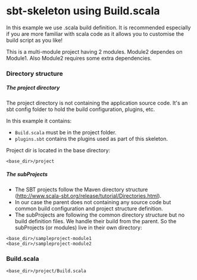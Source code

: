 sbt-skeleton using Build.scala
====================================

In this example we use .scala build definition. It is recommended especially if you are more familiar with scala code as it allows you to customise the build script as you like! 

This is a multi-module project having 2 modules. Module2 dependes on Module1. Also Module2 requires some extra dependencies.

### Directory structure

##### The project directory
The project directory is not containing the application source code. It's an sbt config folder to hold the build configuration, plugins, etc.

In this example it contains:

* `Build.scala` must be in the project folder.
* `plugins.sbt` contains the plugins used as part of this skeleton. 

Project dir is located in the base directory:
```
<base_dir>/project
```

##### The subProjects
* The SBT projects follow the Maven directory structure (http://www.scala-sbt.org/release/tutorial/Directories.html). 
* In our case the parent does not containing any source code but common build configuration and project structure definition.
* The subProjects are following the common directory structure but no build definition files. We handle their build from the parent. So the subProjects (or modules) live in their own directory:

```
<base_dir>/sampleproject-module1
<base_dir>/sampleproject-module2
```
### Build.scala
```
<base_dir>/project/Build.scala
```
